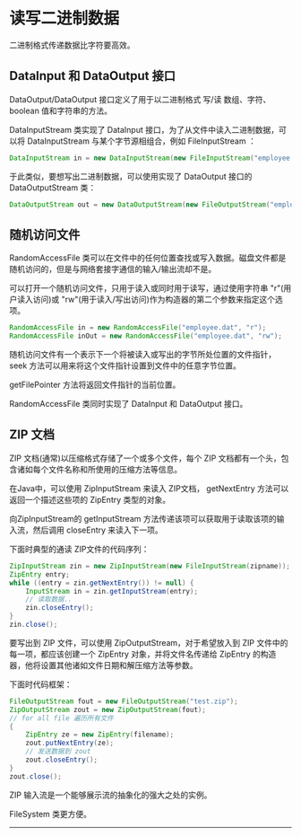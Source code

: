 #   读写二进制数据

二进制格式传递数据比字符要高效。

##  DataInput 和 DataOutput 接口

DataOutput/DataOutput 接口定义了用于以二进制格式 写/读 数组、字符、boolean 值和字符串的方法。

DataInputStream 类实现了 DataInput 接口，为了从文件中读入二进制数据，可以将 DataInputStream 与某个字节源相组合，例如 FileInputStream ：

```Java
DataInputStream in = new DataInputStream(new FileInputStream("employee.dat"));
```

于此类似，要想写出二进制数据，可以使用实现了 DataOutput 接口的 DataOutputStream 类：

```Java
DataOutputStream out = new DataOutputStream(new FileOutputStream("employee.dat"));
```

##  随机访问文件

RandomAccessFile 类可以在文件中的任何位置查找或写入数据。磁盘文件都是随机访问的，但是与网络套接字通信的输入/输出流却不是。

可以打开一个随机访问文件，只用于读入或同时用于读写，通过使用字符串 "r"(用户读入访问)或 "rw"(用于读入/写出访问)作为构造器的第二个参数来指定这个选项。

```Java
RandomAccessFile in = new RandomAccessFile("employee.dat", "r");
RandomAccessFile inOut = new RandomAccessFile("employee.dat", "rw");
```

随机访问文件有一个表示下一个将被读入或写出的字节所处位置的文件指针， seek 方法可以用来将这个文件指针设置到文件中的任意字节位置。

getFilePointer 方法将返回文件指针的当前位置。

RandomAccessFile 类同时实现了 DataInput 和 DataOutput 接口。

##  ZIP 文档

ZIP 文档(通常)以压缩格式存储了一个或多个文件，每个 ZIP 文档都有一个头，包含诸如每个文件名称和所使用的压缩方法等信息。

在Java中，可以使用 ZipInputStream 来读入 ZIP文档， getNextEntry 方法可以返回一个描述这些项的 ZipEntry 类型的对象。

向ZipInputStream的 getInputStream 方法传递该项可以获取用于读取该项的输入流，然后调用 closeEntry 来读入下一项。

下面时典型的通读 ZIP文件的代码序列：

```Java
ZipInputStream zin = new ZipInputStream(new FileInputStream(zipname));
ZipEntry entry;
while ((entry = zin.getNextEntry()) != null) {
    InputStream in = zin.getInputStream(entry);
    // 读取数据..
    zin.closeEntry();
}
zin.close();
```

要写出到 ZIP 文件，可以使用 ZipOutputStream，对于希望放入到 ZIP 文件中的每一项，都应该创建一个 ZipEntry 对象，并将文件名传递给 ZipEntry 的构造器，他将设置其他诸如文件日期和解压缩方法等参数。

下面时代码框架：

```Java
FileOutputStream fout = new FileOutputStream("test.zip");
ZipOutputStream zout = new ZipOutputStream(fout);
// for all file 遍历所有文件
{
    ZipEntry ze = new ZipEntry(filename);
    zout.putNextEntry(ze);
    // 发送数据到 zout
    zout.closeEntry();
}
zout.close();
```

ZIP 输入流是一个能够展示流的抽象化的强大之处的实例。

FileSystem 类更方便。

----